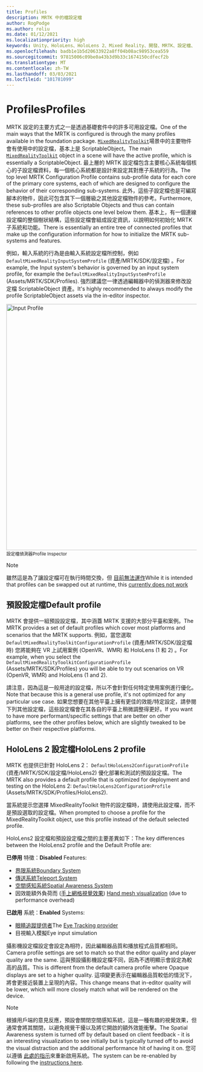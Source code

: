 ```yaml
---
title: Profiles
description: MRTK 中的檔設定檔
author: RogPodge
ms.author: roliu
ms.date: 01/12/2021
ms.localizationpriority: high
keywords: Unity、HoloLens、HoloLens 2、Mixed Reality、開發、MRTK、設定檔、
ms.openlocfilehash: badb1e1b5d20633922a8ff04b08ac98953cea559
ms.sourcegitcommit: 97815006c09be0a43b3d9b33c1674150cdfecf2b
ms.translationtype: MT
ms.contentlocale: zh-TW
ms.lasthandoff: 03/03/2021
ms.locfileid: "101781099"
---
```

# <a name="profiles"></a><span data-ttu-id="b6655-104">Profiles</span><span class="sxs-lookup"><span data-stu-id="b6655-104">Profiles</span></span>

<span data-ttu-id="b6655-105">MRTK 設定的主要方式之一是透過基礎套件中的許多可用設定檔。</span><span class="sxs-lookup"><span data-stu-id="b6655-105">One of the main ways that the MRTK is configured is through the many profiles available in the foundation package.</span></span> <span data-ttu-id="b6655-106">[`MixedRealityToolkit`](xref:Microsoft.MixedReality.Toolkit.MixedRealityToolkit)場景中的主要物件會有使用中的設定檔，基本上是 ScriptableObject。</span><span class="sxs-lookup"><span data-stu-id="b6655-106">The main [`MixedRealityToolkit`](xref:Microsoft.MixedReality.Toolkit.MixedRealityToolkit) object in a scene will have the active profile, which is essentially a ScriptableObject.</span></span> <span data-ttu-id="b6655-107">最上層的 MRTK 設定檔包含主要核心系統每個核心的子設定檔資料，每一個核心系統都是設計來設定其對應子系統的行為。</span><span class="sxs-lookup"><span data-stu-id="b6655-107">The top level MRTK Configuration Profile contains sub-profile data for each core of the primary core systems, each of which are designed to configure the behavior of their corresponding sub-systems.</span></span> <span data-ttu-id="b6655-108">此外，這些子設定檔也是可編寫腳本的物件，因此可包含其下一個層級之其他設定檔物件的參考。</span><span class="sxs-lookup"><span data-stu-id="b6655-108">Furthermore, these sub-profiles are also Scriptable Objects and thus can contain references to other profile objects one level below them.</span></span> <span data-ttu-id="b6655-109">基本上，有一個連線設定檔的整個樹狀結構，這些設定檔會組成設定資訊，以說明如何初始化 MRTK 子系統和功能。</span><span class="sxs-lookup"><span data-stu-id="b6655-109">There is essentially an entire tree of connected profiles that make up the configuration information for how to initialize the MRTK sub-systems and features.</span></span>

<span data-ttu-id="b6655-110">例如，輸入系統的行為是由輸入系統設定檔所控制，例如 `DefaultMixedRealityInputSystemProfile` (資產/MRTK/SDK/設定檔) 。</span><span class="sxs-lookup"><span data-stu-id="b6655-110">For example, the Input system's behavior is governed by an input system profile, for example the `DefaultMixedRealityInputSystemProfile` (Assets/MRTK/SDK/Profiles).</span></span> <span data-ttu-id="b6655-111">強烈建議您一律透過編輯器中的偵測器來修改設定檔 ScriptableObject 資產。</span><span class="sxs-lookup"><span data-stu-id="b6655-111">It's highly recommended to always modify the profile ScriptableObject assets via the in-editor inspector.</span></span>

<img src="../Images/Profiles/input_profile.png" width="650px" alt="Input Profile" style="display:block;">
<span data-ttu-id="b6655-112"><sup>設定檔偵測器</sup></span><span class="sxs-lookup"><span data-stu-id="b6655-112"><sup>Profile Inspector</sup></span></span>

> [!NOTE]
> <span data-ttu-id="b6655-113">雖然這是為了讓設定檔可在執行時間交換，但 [目前無法運作](https://github.com/microsoft/MixedRealityToolkit-Unity/issues/4289)</span><span class="sxs-lookup"><span data-stu-id="b6655-113">While it is intended that profiles can be swapped out at runtime, this [currently does not work](https://github.com/microsoft/MixedRealityToolkit-Unity/issues/4289)</span></span>

## <a name="default-profile"></a><span data-ttu-id="b6655-114">預設設定檔</span><span class="sxs-lookup"><span data-stu-id="b6655-114">Default profile</span></span>

<span data-ttu-id="b6655-115">MRTK 會提供一組預設設定檔，其中涵蓋 MRTK 支援的大部分平臺和案例。</span><span class="sxs-lookup"><span data-stu-id="b6655-115">The MRTK provides a set of default profiles which cover most platforms and scenarios that the MRTK supports.</span></span> <span data-ttu-id="b6655-116">例如，當您選取 `DefaultMixedRealityToolkitConfigurationProfile` (資產/MRTK/SDK/設定檔時) 您將能夠在 VR 上試用案例 (OpenVR、WMR) 和 HoloLens (1 和 2) 。</span><span class="sxs-lookup"><span data-stu-id="b6655-116">For example, when you select the `DefaultMixedRealityToolkitConfigurationProfile` (Assets/MRTK/SDK/Profiles) you will be able to try out scenarios on VR (OpenVR, WMR) and HoloLens (1 and 2).</span></span>

<span data-ttu-id="b6655-117">請注意，因為這是一般用途的設定檔，所以不會針對任何特定使用案例進行優化。</span><span class="sxs-lookup"><span data-stu-id="b6655-117">Note that because this is a general use profile, it's not optimized for any particular use case.</span></span> <span data-ttu-id="b6655-118">如果您想要在其他平臺上擁有更佳的效能/特定設定，請參閱下列其他設定檔，這些設定檔會在其各自的平臺上稍微調整得更好。</span><span class="sxs-lookup"><span data-stu-id="b6655-118">If you want to have more performant/specific settings that are better on other platforms, see the other profiles below, which are slightly tweaked to be better on their respective platforms.</span></span>

## <a name="hololens-2-profile"></a><span data-ttu-id="b6655-119">HoloLens 2 設定檔</span><span class="sxs-lookup"><span data-stu-id="b6655-119">HoloLens 2 profile</span></span>

<span data-ttu-id="b6655-120">MRTK 也提供已針對 HoloLens 2： `DefaultHoloLens2ConfigurationProfile` (資產/MRTK/SDK/設定檔/HoloLens2) 優化部署和測試的預設設定檔。</span><span class="sxs-lookup"><span data-stu-id="b6655-120">The MRTK also provides a default profile that is optimized for deployment and testing on the HoloLens 2: `DefaultHoloLens2ConfigurationProfile` (Assets/MRTK/SDK/Profiles/HoloLens2).</span></span>

<span data-ttu-id="b6655-121">當系統提示您選擇 MixedRealityToolkit 物件的設定檔時，請使用此設定檔，而不是預設選取的設定檔。</span><span class="sxs-lookup"><span data-stu-id="b6655-121">When prompted to choose a profile for the MixedRealityToolkit object, use this profile instead of the default selected profile.</span></span>

<span data-ttu-id="b6655-122">HoloLens2 設定檔和預設設定檔之間的主要差異如下：</span><span class="sxs-lookup"><span data-stu-id="b6655-122">The key differences between the HoloLens2 profile and the Default Profile are:</span></span>

<span data-ttu-id="b6655-123">**已停用** 特徵：</span><span class="sxs-lookup"><span data-stu-id="b6655-123">**Disabled** Features:</span></span>

- [<span data-ttu-id="b6655-124">界限系統</span><span class="sxs-lookup"><span data-stu-id="b6655-124">Boundary System</span></span>](../Boundary/BoundarySystemGettingStarted.md)
- [<span data-ttu-id="b6655-125">傳送系統</span><span class="sxs-lookup"><span data-stu-id="b6655-125">Teleport System</span></span>](../TeleportSystem/Overview.md)
- [<span data-ttu-id="b6655-126">空間感知系統</span><span class="sxs-lookup"><span data-stu-id="b6655-126">Spatial Awareness System</span></span>](../SpatialAwareness/SpatialAwarenessGettingStarted.md)
- <span data-ttu-id="b6655-127">因效能額外負荷而 ([手上網格視覺效果](../Input/HandTracking.md)) </span><span class="sxs-lookup"><span data-stu-id="b6655-127">[Hand mesh visualization](../Input/HandTracking.md) (due to performance overhead)</span></span>

<span data-ttu-id="b6655-128">**已啟用** 系統：</span><span class="sxs-lookup"><span data-stu-id="b6655-128">**Enabled** Systems:</span></span>

- <span data-ttu-id="b6655-129">[眼睛追蹤提供者](../EyeTracking/EyeTracking_Main.md)</span><span class="sxs-lookup"><span data-stu-id="b6655-129">The [Eye Tracking provider](../EyeTracking/EyeTracking_Main.md)</span></span>
- <span data-ttu-id="b6655-130">目視輸入模擬</span><span class="sxs-lookup"><span data-stu-id="b6655-130">Eye input simulation</span></span>

<span data-ttu-id="b6655-131">攝影機設定檔設定會設定為相符，因此編輯器品質和播放程式品質都相同。</span><span class="sxs-lookup"><span data-stu-id="b6655-131">Camera profile settings are set to match so that the editor quality and player quality are the same.</span></span> <span data-ttu-id="b6655-132">這與預設攝影機設定檔不同，因為不透明顯示會設定為較高的品質。</span><span class="sxs-lookup"><span data-stu-id="b6655-132">This is different from the default camera profile where Opaque displays are set to a higher quality.</span></span> <span data-ttu-id="b6655-133">這項變更表示在編輯器品質較低的情況下，將會更接近裝置上呈現的內容。</span><span class="sxs-lookup"><span data-stu-id="b6655-133">This change means that in-editor quality will be lower, which will more closely match what will be rendered on the device.</span></span>

> [!NOTE]
> <span data-ttu-id="b6655-134">根據用戶端的意見反應，預設會關閉空間感知系統，這是一種有趣的視覺效果，但通常會將其關閉，以避免視覺干擾以及將它開啟的額外效能衝擊。</span><span class="sxs-lookup"><span data-stu-id="b6655-134">The Spatial Awareness system is turned off by default based on client feedback - it is an interesting visualization to see initially but is typically turned off to avoid the visual distraction and the additional performance hit of having it on.</span></span> <span data-ttu-id="b6655-135">您可以遵循 [此處的指示](../SpatialAwareness/SpatialAwarenessGettingStarted.md)來重新啟用系統。</span><span class="sxs-lookup"><span data-stu-id="b6655-135">The system can be re-enabled by following the [instructions here](../SpatialAwareness/SpatialAwarenessGettingStarted.md).</span></span>

